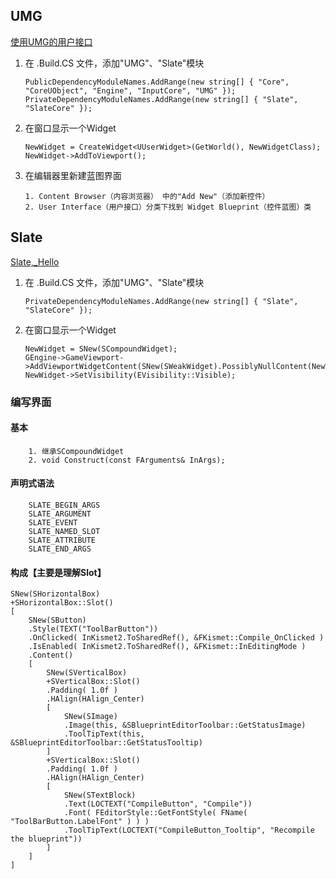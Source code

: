 ## UMG
[使用UMG的用户接口](https://docs.unrealengine.com/latest/CHN/Programming/Tutorials/UMG/index.html)
1. 在 .Build.CS 文件，添加"UMG"、"Slate"模块
    ~~~
    PublicDependencyModuleNames.AddRange(new string[] { "Core", "CoreUObject", "Engine", "InputCore", "UMG" });
    PrivateDependencyModuleNames.AddRange(new string[] { "Slate", "SlateCore" });
    ~~~
2.  在窗口显示一个Widget
    ~~~
    NewWidget = CreateWidget<UUserWidget>(GetWorld(), NewWidgetClass);
    NewWidget->AddToViewport();
    ~~~
3. 在编辑器里新建蓝图界面
    ~~~
    1. Content Browser（内容浏览器） 中的"Add New"（添加新控件）
    2. User Interface（用户接口）分类下找到 Widget Blueprint（控件蓝图）类
    ~~~

## Slate
[Slate,_Hello](https://wiki.unrealengine.com/Slate,_Hello)

1. 在 .Build.CS 文件，添加"UMG"、"Slate"模块
    ~~~
    PrivateDependencyModuleNames.AddRange(new string[] { "Slate", "SlateCore" });
    ~~~
2. 在窗口显示一个Widget
    ~~~
    NewWidget = SNew(SCompoundWidget);
    GEngine->GameViewport->AddViewportWidgetContent(SNew(SWeakWidget).PossiblyNullContent(NewWidget.ToSharedRef()));
    NewWidget->SetVisibility(EVisibility::Visible);
    ~~~
    
### 编写界面

#### 基本
        1. 继承SCompoundWidget
        2. void Construct(const FArguments& InArgs);

#### 声明式语法
        SLATE_BEGIN_ARGS
        SLATE_ARGUMENT
        SLATE_EVENT
        SLATE_NAMED_SLOT
        SLATE_ATTRIBUTE
        SLATE_END_ARGS

#### 构成【主要是理解Slot】
    SNew(SHorizontalBox)
    +SHorizontalBox::Slot()
    [
        SNew(SButton)
        .Style(TEXT("ToolBarButton"))
        .OnClicked( InKismet2.ToSharedRef(), &FKismet::Compile_OnClicked )
        .IsEnabled( InKismet2.ToSharedRef(), &FKismet::InEditingMode )
        .Content()
        [
            SNew(SVerticalBox)
            +SVerticalBox::Slot()
            .Padding( 1.0f )
            .HAlign(HAlign_Center)
            [
                SNew(SImage)
                .Image(this, &SBlueprintEditorToolbar::GetStatusImage)
                .ToolTipText(this, &SBlueprintEditorToolbar::GetStatusTooltip)
            ]
            +SVerticalBox::Slot()
            .Padding( 1.0f )
            .HAlign(HAlign_Center)
            [
                SNew(STextBlock)
                .Text(LOCTEXT("CompileButton", "Compile"))
                .Font( FEditorStyle::GetFontStyle( FName( "ToolBarButton.LabelFont" ) ) )
                .ToolTipText(LOCTEXT("CompileButton_Tooltip", "Recompile the blueprint"))
            ]
        ]
    ]
